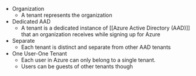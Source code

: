 * Organization
	* A tenant represents the organization
* Dedicated AAD
	* A tenant is a dedicated instance of [[Azure Active Directory (AAD)]] that an organization receives while signing up for Azure
* Separate
	* Each tenant is distinct and separate from other AAD tenants
* One User-One Tenant
	* Each user in Azure can only belong to a single tenant.
	* Users can be guests of other tenants though